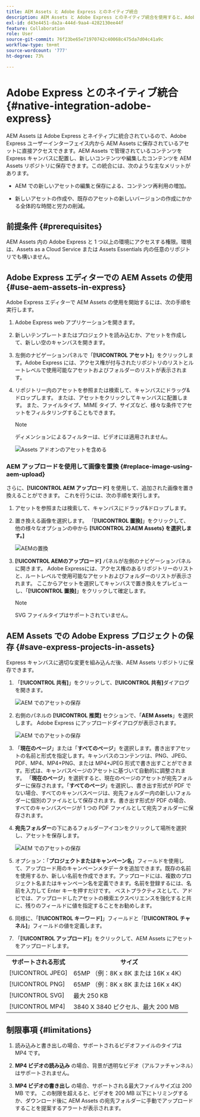 ```yaml
---
title: AEM Assets と Adobe Express とのネイティブ統合
description: AEM Assets と Adobe Express とのネイティブ統合を使用すると、Adobe Express ユーザーインターフェイス内から AEM Assets に保存されているアセットに直接アクセスできます。
exl-id: d43e4451-da2a-444d-9aa4-4282130ee44f
feature: Collaboration
role: User
source-git-commit: 76f23be65e71970742c40068c475da7d04c41a9c
workflow-type: tm+mt
source-wordcount: '777'
ht-degree: 73%

---
```


# Adobe Express とのネイティブ統合 {#native-integration-adobe-express}

AEM Assets は Adobe Express とネイティブに統合されているので、Adobe Express ユーザーインターフェイス内から AEM Assets に保存されているアセットに直接アクセスできます。AEM Assets で管理されているコンテンツを Express キャンバスに配置し、新しいコンテンツや編集したコンテンツを AEM Assets リポジトリに保存できます。この統合には、次のような主なメリットがあります。

* AEM での新しいアセットの編集と保存による、コンテンツ再利用の増加。

* 新しいアセットの作成や、既存のアセットの新しいバージョンの作成にかかる全体的な時間と労力の削減。

## 前提条件 {#prerequisites}

AEM Assets 内の Adobe Express と 1 つ以上の環境にアクセスする権限。環境は、Assets as a Cloud Service または Assets Essentials 内の任意のリポジトリでも構いません。

## Adobe Express エディターでの AEM Assets の使用 {#use-aem-assets-in-express}

Adobe Express エディターで AEM Assets の使用を開始するには、次の手順を実行します。

1. Adobe Express web アプリケーションを開きます。

2. 新しいテンプレートまたはプロジェクトを読み込むか、アセットを作成して、新しい空のキャンバスを開きます。

3. 左側のナビゲーションパネルで「**[!UICONTROL アセット]**」をクリックします。Adobe Express には、アクセス権が付与されたリポジトリのリストとルートレベルで使用可能なアセットおよびフォルダーのリストが表示されます。

4. リポジトリー内のアセットを参照または検索して、キャンバスにドラッグ&amp;ドロップします。 または、アセットをクリックしてキャンバスに配置します。 また、ファイルタイプ、MIME タイプ、サイズなど、様々な条件でアセットをフィルタリングすることもできます。

   >[!NOTE]
   >
   >ディメンションによるフィルターは、ビデオには適用されません。

   ![Assets アドオンのアセットを含める](assets/adobe-express-native-integration.png)

### AEM アップロードを使用して画像を置換 {#replace-image-using-aem-upload}

さらに、**[!UICONTROL AEM アップロード]** を使用して、追加された画像を置き換えることができます。 これを行うには、次の手順を実行します。

1. アセットを参照または検索して、キャンバスにドラッグ&amp;ドロップします。

1. 置き換える画像を選択します。 「**[!UICONTROL 置換]**」をクリックして、他の様々なオプションの中から **[!UICONTROL 2&rbrace;AEM Assets&rbrace; を選択します。]**

   ![AEMの置換 &#x200B;](assets/aem-replace.png)

1. **[!UICONTROL AEMのアップロード]** パネルが左側のナビゲーションパネルに開きます。 Adobe Expressには、アクセス権のあるリポジトリーのリストと、ルートレベルで使用可能なアセットおよびフォルダーのリストが表示されます。 ここからアセットを選択してキャンバスで置き換えをプレビューし、「**[!UICONTROL 置換]**」をクリックして確定します。

   >[!NOTE]
   >
   > SVG ファイルタイプはサポートされていません。

## AEM Assets での Adobe Express プロジェクトの保存 {#save-express-projects-in-assets}

Express キャンバスに適切な変更を組み込んだ後、AEM Assets リポジトリに保存できます。

1. 「**[!UICONTROL 共有]**」をクリックして、**[!UICONTROL 共有]**&#x200B;ダイアログを開きます。

   ![AEM でのアセットの保存](assets/adobe-express-share.png)

2. 右側のパネルの **[!UICONTROL 推奨]** セクションで、「**AEM Assets**」を選択します。 Adobe Express にアップロードダイアログが表示されます。

   ![AEM でのアセットの保存](assets/adobe-express-aem.png)

3. 「**現在のページ**」または「**すべてのページ**」を選択します。書き出すアセットの名前と形式を指定します。キャンバスのコンテンツは、PNG、JPEG、PDF、MP4、MP4+PNG、または MP4+JPEG 形式で書き出すことができます。形式は、キャンバスページのアセットに基づいて自動的に調整されます。
「**現在のページ**」を選択すると、現在のページのアセットが宛先フォルダーに保存されます。「**すべてのページ**」を選択し、書き出す形式が PDF でない場合、すべてのキャンバスページは、宛先フォルダー内の新しいフォルダーに個別のファイルとして保存されます。書き出す形式が PDF の場合、すべてのキャンバスページが 1 つの PDF ファイルとして宛先フォルダーに保存されます。

4. **宛先フォルダー**&#x200B;の下にあるフォルダーアイコンをクリックして場所を選択し、アセットを保存します。

   ![AEM でのアセットの保存](/help/assets/assets/page-selection-and-destination-folder.svg)

5. オプション：「**プロジェクトまたはキャンペーン名**」フィールドを使用して、アップロード用のキャンペーンメタデータを追加できます。既存の名前を使用するか、新しい名前を作成できます。アップロードには、複数のプロジェクト名またはキャンペーン名を定義できます。名前を登録するには、名前を入力して Enter キーを押すだけです。
ベストプラクティスとして、アドビでは、アップロードしたアセットの検索エクスペリエンスを強化すると共に、残りのフィールドに値を指定することをお勧めします。

6. 同様に、「**[!UICONTROL キーワード]**」フィールドと「**[!UICONTROL チャネル]**」フィールドの値を定義します。

7. 「**[!UICONTROL アップロード]**」をクリックして、AEM Assets にアセットをアップロードします。

<table> 
    <tbody>
     <tr>
      <th><strong>サポートされる形式</strong></th>
      <th><strong>サイズ</strong></th>
     </tr>
    </tr>
    <tr>
        <td>[!UICONTROL JPEG]</td>
        <td> 65MP （例：8K x 8K または 16K x 4K） </td>
    </tr>
    <tr>
        <td>[!UICONTROL PNG]</td>
        <td> 65MP （例：8K x 8K または 16K x 4K） </td>
    </tr>
    <tr>
        <td>[!UICONTROL SVG]</td>
        <td> 最大 250 KB</td>
    </tr>
    <tr>
        <td>[!UICONTROL MP4]</td>
        <td> 3840 X 3840 ピクセル、最大 200 MB</td>
    </tr>
    </tbody>
</table>

## 制限事項 {#limitations}

1. 読み込みと書き出しの場合、サポートされるビデオファイルのタイプは MP4 です。

2. **MP4 ビデオの読み込み** の場合、背景が透明なビデオ（アルファチャンネル）はサポートされません。
   <!--
   1. The maximum file size supported is 200 MB. If this limit exceeds, an alert message displays.
   2. The maximum supported resolution is 3840 X 3840 pixels.
   3. Videos with transparent backgrounds (alpha channel) are not supported.
   -->

3. **MP4 ビデオの書き出し** の場合、サポートされる最大ファイルサイズは 200 MB です。 この制限を超えると、ビデオを 200 MB 以下にトリミングするか、ダウンロード後に AEM Assets の宛先フォルダーに手動でアップロードすることを提案するアラートが表示されます。



